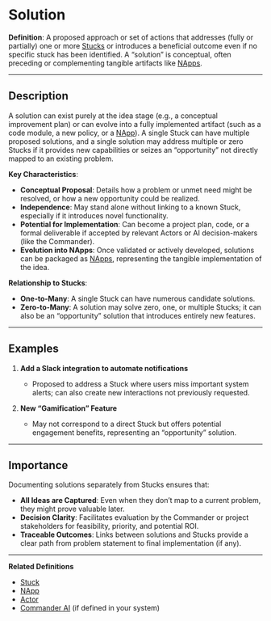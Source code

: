 # Solution

**Definition**: A proposed approach or set of actions that addresses (fully or
partially) one or more [Stucks](stuck.md) or introduces a beneficial outcome
even if no specific stuck has been identified. A “solution” is conceptual, often
preceding or complementing tangible artifacts like [NApps](napp.md).

---

## Description

A solution can exist purely at the idea stage (e.g., a conceptual improvement
plan) or can evolve into a fully implemented artifact (such as a code module, a
new policy, or a [NApp](napp.md)). A single Stuck can have multiple proposed
solutions, and a single solution may address multiple or zero Stucks if it
provides new capabilities or seizes an “opportunity” not directly mapped to an
existing problem.

**Key Characteristics**:

- **Conceptual Proposal**: Details how a problem or unmet need might be
  resolved, or how a new opportunity could be realized.
- **Independence**: May stand alone without linking to a known Stuck, especially
  if it introduces novel functionality.
- **Potential for Implementation**: Can become a project plan, code, or a formal
  deliverable if accepted by relevant Actors or AI decision-makers (like the
  Commander).
- **Evolution into NApps**: Once validated or actively developed, solutions can
  be packaged as [NApps](napp.md), representing the tangible implementation of
  the idea.

**Relationship to Stucks**:

- **One-to-Many**: A single Stuck can have numerous candidate solutions.
- **Zero-to-Many**: A solution may solve zero, one, or multiple Stucks; it can
  also be an “opportunity” solution that introduces entirely new features.

---

## Examples

1. **Add a Slack integration to automate notifications**
   - Proposed to address a Stuck where users miss important system alerts; can
     also create new interactions not previously requested.

2. **New “Gamification” Feature**
   - May not correspond to a direct Stuck but offers potential engagement
     benefits, representing an “opportunity” solution.

---

## Importance

Documenting solutions separately from Stucks ensures that:

- **All Ideas are Captured**: Even when they don’t map to a current problem,
  they might prove valuable later.
- **Decision Clarity**: Facilitates evaluation by the Commander or project
  stakeholders for feasibility, priority, and potential ROI.
- **Traceable Outcomes**: Links between solutions and Stucks provide a clear
  path from problem statement to final implementation (if any).

---

**Related Definitions**

- [Stuck](stuck.md)
- [NApp](napp.md)
- [Actor](actor.md)
- [Commander AI](commander-ai.md) (if defined in your system)

